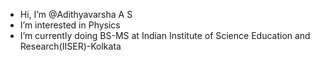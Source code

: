 - Hi, I’m @Adithyavarsha A S
- I’m interested in Physics
- I’m currently doing BS-MS at Indian Institute of Science Education and Research(IISER)-Kolkata

<!---
Adithyavarsha/Adithyavarsha is a ✨ special ✨ repository because its `README.md` (this file) appears on your GitHub profile.
You can click the Preview link to take a look at your changes.
--->
